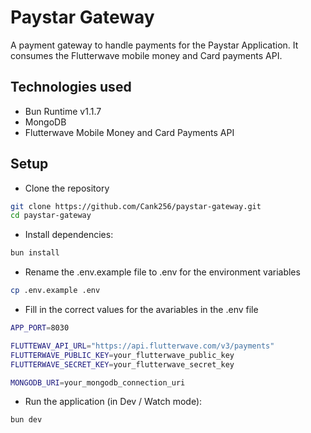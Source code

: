 # Paystar Gateway

A payment gateway to handle payments for the Paystar Application. It consumes the Flutterwave mobile money and Card payments API.

## Technologies used
- Bun Runtime v1.1.7
- MongoDB
- Flutterwave Mobile Money and Card Payments API

## Setup
- Clone the repository
```bash
git clone https://github.com/Cank256/paystar-gateway.git
cd paystar-gateway
```

- Install dependencies:

```bash
bun install
```

- Rename the .env.example file to .env for the environment variables
```bash
cp .env.example .env
```

- Fill in the correct values for the avariables in the .env file
```bash
APP_PORT=8030

FLUTTEWAV_API_URL="https://api.flutterwave.com/v3/payments"
FLUTTERWAVE_PUBLIC_KEY=your_flutterwave_public_key
FLUTTERWAVE_SECRET_KEY=your_flutterwave_secret_key

MONGODB_URI=your_mongodb_connection_uri
```

- Run the application (in Dev / Watch mode):

```bash
bun dev
```
